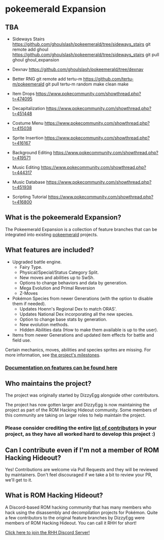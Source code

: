# pokeemerald Expansion

## TBA
- Sideways Stairs https://github.com/ghoulslash/pokeemerald/tree/sideways_stairs
git remote add ghoul https://github.com/ghoulslash/pokeemerald/tree/sideways_stairs
git pull ghoul ghoul_expansion

- Dexnav https://github.com/ghoulslash/pokeemerald/tree/dexnav

- Better RNG
git remote add tertu-m https://github.com/tertu-m/pokeemerald
git pull tertu-m random
make clean
make

- Item Drops https://www.pokecommunity.com/showthread.php?t=474095

- Decapitalization https://www.pokecommunity.com/showthread.php?t=451448

- Costume Menu https://www.pokecommunity.com/showthread.php?t=415038

-  Sprite Insertion
https://www.pokecommunity.com/showthread.php?t=416167

- Background Editing
https://www.pokecommunity.com/showthread.php?t=419571

- Music Editing
https://www.pokecommunity.com/showthread.php?t=444317

- Music Database
https://www.pokecommunity.com/showthread.php?t=451938

- Scripting Tutorial
https://www.pokecommunity.com/showthread.php?t=416800

## What is the pokeemerald Expansion?

The Pokeemerald Expansion is a collection of feature branches that can be integrated into existing [pokeemerald](https://github.com/pret/pokeemerald) projects.

## What features are included?

- Upgraded battle engine.
    - Fairy Type.
    - Physical/Special/Status Category Split.
    - New moves and abilities up to SwSh.
    - Options to change behaviors and data by generation.
    - Mega Evolution and Primal Reversion
    - Z-Moves
- Pokémon Species from newer Generations (with the option to disable them if needed).
    - Updates Hoenn's Regional Dex to match ORAS'.
    - Updates National Dex incorporating all the new species.
    - Option to change base stats by generation.
    - New evolution methods.
    - Hidden Abilities data (How to make them available is up to the user).
- Items from newer Generations and updated item effects for battle and field use.

Certain mechanics, moves, abilities and species sprites are missing. For more information, see [the project's milestones](https://github.com/rh-hideout/pokeemerald-expansion/milestones).

### [Documentation on features can be found here](https://github.com/rh-hideout/pokeemerald-expansion/wiki)

## Who maintains the project?

The project was originally started by DizzyEgg alongside other contributors.

The project has now gotten larger and DizzyEgg is now maintaining the project as part of the ROM Hacking Hideout community. Some members of this community are taking on larger roles to help maintain the project.

### Please consider crediting the entire [list of contributors](https://github.com/rh-hideout/pokeemerald-expansion/wiki/Credits) in your project, as they have all worked hard to develop this project :)

## Can I contribute even if I'm not a member of ROM Hacking Hideout?

Yes! Contributions are welcome via Pull Requests and they will be reviewed by maintainers. Don't feel discouraged if we take a bit to review your PR, we'll get to it.

## What is ROM Hacking Hideout?

A Discord-based ROM hacking community that has many members who hack using the disassembly and decompilation projects for Pokémon. Quite a few contributors to the original feature branches by DizzyEgg were members of ROM Hacking Hideout. You can call it RHH for short!

[Click here to join the RHH Discord Server!](https://discord.gg/6CzjAG6GZk)

